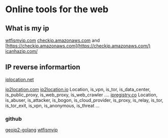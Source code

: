 # Online tools for the web

## What is my ip

[wtfismyip.com](https://wtfismyip.com/)
[checkip.amazonaws.com](http://checkip.amazonaws.com/) and [https://checkip.amazonaws.com](https://checkip.amazonaws.com/)
[icanhazip.com/](https://icanhazip.com/)

## IP reverse informartion
[iplocation.net](https://www.iplocation.net/ip-lookup)

[ip2location.com](https://www.ip2location.com/)
[ip2location.io](https://www.ip2location.io/#ip2locationlite) Location, is_vpn, is_tor, is_data_center, is_public_proxy, is_web_proxy, is_web_crawler ....
[ipregistry.co](https://ipregistry.co/Location) Location, is_abuser, is_attacker, is_bogon, is_cloud_provider, is_proxy, is_relay, is_tor, is_tor_exit, is_vpn, is_anonymous, is_threat ...

### github
[geoip2-golang](https://github.com/oschwald/geoip2-golang)
[wtfismyip](https://github.com/wtfismyip/wtfismyip)